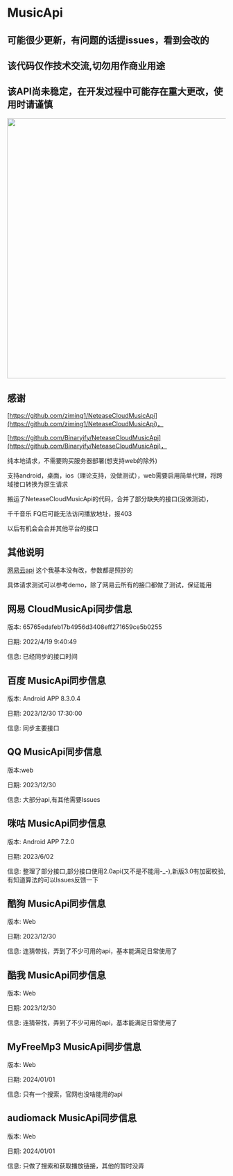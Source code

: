 # MusicApi

## 可能很少更新，有问题的话提issues，看到会改的

## 该代码仅作技术交流,切勿用作商业用途

## 该API尚未稳定，在开发过程中可能存在重大更改，使用时请谨慎

<img src="screenshot/home.png" width="600px"/>

## 感谢

[https://github.com/ziming1/NeteaseCloudMusicApi](https://github.com/ziming1/NeteaseCloudMusicApi)，

[https://github.com/Binaryify/NeteaseCloudMusicApi](https://github.com/Binaryify/NeteaseCloudMusicApi)，

纯本地请求，不需要购买服务器部署(想支持web的除外)

支持android，桌面，ios（理论支持，没做测试），web需要启用简单代理，将跨域接口转换为原生请求

搬运了NeteaseCloudMusicApi的代码，合并了部分缺失的接口(没做测试)，

千千音乐 FQ后可能无法访问播放地址，报403

以后有机会会合并其他平台的接口

## 其他说明

[网易云api](https://binaryify.github.io/NeteaseCloudMusicApi/#/)
这个我基本没有改，参数都是照抄的

具体请求测试可以参考demo，除了网易云所有的接口都做了测试，保证能用

## 网易 CloudMusicApi同步信息

版本: 65765edafeb17b4956d3408eff271659ce5b0255

日期: 2022/4/19 9:40:49

信息: 已经同步的接口时间

## 百度 MusicApi同步信息

版本: Android APP 8.3.0.4

日期: 2023/12/30 17:30:00

信息: 同步主要接口

## QQ MusicApi同步信息

版本:web

日期: 2023/12/30

信息: 大部分api,有其他需要Issues

## 咪咕 MusicApi同步信息

版本: Android APP 7.2.0

日期: 2023/6/02

信息: 整理了部分接口,部分接口使用2.0api(又不是不能用-_-),新版3.0有加密校验,有知道算法的可以Issues反馈一下

## 酷狗 MusicApi同步信息

版本: Web

日期: 2023/12/30

信息: 连猜带找，弄到了不少可用的api，基本能满足日常使用了

## 酷我 MusicApi同步信息

版本: Web

日期: 2023/12/30

信息: 连猜带找，弄到了不少可用的api，基本能满足日常使用了

## MyFreeMp3 MusicApi同步信息

版本: Web

日期: 2024/01/01

信息: 只有一个搜索，官网也没啥能用的api

## audiomack MusicApi同步信息

版本: Web

日期: 2024/01/01

信息: 只做了搜索和获取播放链接，其他的暂时没弄



